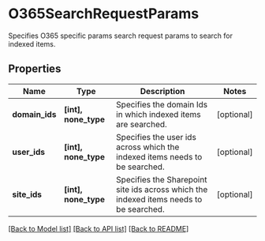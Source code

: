# O365SearchRequestParams

Specifies O365 specific params search request params to search for indexed items.

## Properties
Name | Type | Description | Notes
------------ | ------------- | ------------- | -------------
**domain_ids** | **[int], none_type** | Specifies the domain Ids in which indexed items are searched. | [optional] 
**user_ids** | **[int], none_type** | Specifies the user ids across which the indexed items needs to be searched. | [optional] 
**site_ids** | **[int], none_type** | Specifies the Sharepoint site ids across which the indexed items needs to be searched. | [optional] 

[[Back to Model list]](../README.md#documentation-for-models) [[Back to API list]](../README.md#documentation-for-api-endpoints) [[Back to README]](../README.md)


